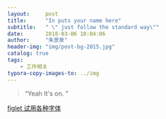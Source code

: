 ```yaml
---
layout:     post
title:      "In puts your name here"
subtitle:   " \" just follow the standard way\""
date:       2018-03-06 10:04:06
author:     "朱景泉"
header-img: "img/post-bg-2015.jpg"
catalog: true
tags:
    - 工作相关
typora-copy-images-to: ../img
---
```


> “Yeah It's on. ”

[figlet 试用各种字体](http://www.it165.net/os/html/201502/11529.html)